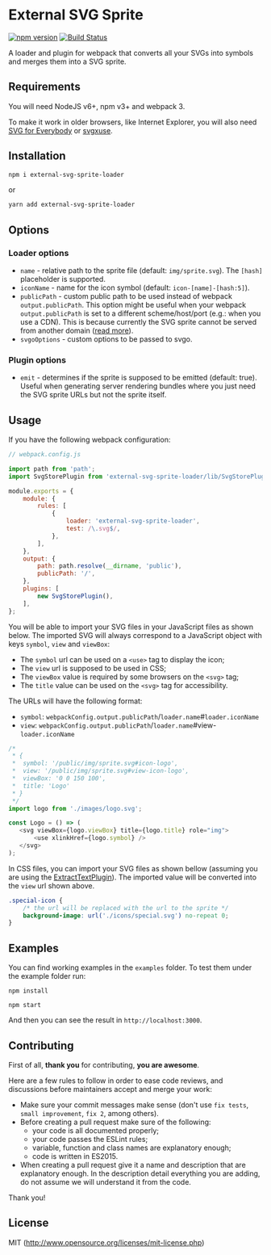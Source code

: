 # External SVG Sprite

[![npm version](https://badge.fury.io/js/external-svg-sprite-loader.svg)](https://badge.fury.io/js/external-svg-sprite-loader)
[![Build Status](https://travis-ci.org/karify/external-svg-sprite-loader.svg?branch=master)](https://travis-ci.org/karify/external-svg-sprite-loader)

A loader and plugin for webpack that converts all your SVGs into symbols and merges them into a SVG sprite.

## Requirements

You will need NodeJS v6+, npm v3+ and webpack 3.

To make it work in older browsers, like Internet Explorer, you will also need [SVG for Everybody](https://github.com/jonathantneal/svg4everybody) or [svgxuse](https://github.com/Keyamoon/svgxuse).

## Installation

```bash
npm i external-svg-sprite-loader
```

or

```bash
yarn add external-svg-sprite-loader
```

## Options

### Loader options

- `name` - relative path to the sprite file (default: `img/sprite.svg`). The `[hash]` placeholder is supported.
- `iconName` - name for the icon symbol (default: `icon-[name]-[hash:5]`).
- `publicPath` - custom public path to be used instead of webpack `output.publicPath`. This option might be useful when your webpack `output.publicPath` is set to a different scheme/host/port (e.g.: when you use a CDN). This is because currently the SVG sprite cannot be served from another domain ([read more](https://stackoverflow.com/questions/32850536/cross-domain-svg-sprite)).
- `svgoOptions` - custom options to be passed to svgo.

### Plugin options

- `emit` - determines if the sprite is supposed to be emitted (default: true). Useful when generating server rendering bundles where you just need the SVG sprite URLs but not the sprite itself.

## Usage

If you have the following webpack configuration:

```js
// webpack.config.js

import path from 'path';
import SvgStorePlugin from 'external-svg-sprite-loader/lib/SvgStorePlugin';

module.exports = {
    module: {
        rules: [
            {
                loader: 'external-svg-sprite-loader',
                test: /\.svg$/,
            },
        ],
    },
    output: {
        path: path.resolve(__dirname, 'public'),
        publicPath: '/',
    },
    plugins: [
        new SvgStorePlugin(),
    ],
};
```

You will be able to import your SVG files in your JavaScript files as shown below.
The imported SVG will always correspond to a JavaScript object with keys `symbol`, `view` and `viewBox`:
- The `symbol` url can be used on a `<use>` tag to display the icon;
- The `view` url is supposed to be used in CSS;
- The `viewBox` value is required by some browsers on the `<svg>` tag;
- The `title` value can be used on the `<svg>` tag for accessibility.

The URLs will have the following format:
- `symbol`: `webpackConfig.output.publicPath`/`loader.name`#`loader.iconName`
- `view`: `webpackConfig.output.publicPath`/`loader.name`#view-`loader.iconName`

```js
/*
 * {
 *  symbol: '/public/img/sprite.svg#icon-logo',
 *  view: '/public/img/sprite.svg#view-icon-logo',
 *  viewBox: '0 0 150 100',
 *  title: 'Logo'
 * }
 */
import logo from './images/logo.svg';

const Logo = () => (
   <svg viewBox={logo.viewBox} title={logo.title} role="img">
       <use xlinkHref={logo.symbol} />
   </svg>
);
```

In CSS files, you can import your SVG files as shown bellow (assuming you are using the [ExtractTextPlugin](https://github.com/webpack/extract-text-webpack-plugin)).
The imported value will be converted into the `view` url shown above.

```css
.special-icon {
    /* the url will be replaced with the url to the sprite */
    background-image: url('./icons/special.svg') no-repeat 0;
}
```

## Examples

You can find working examples in the `examples` folder. To test them under the example folder run:

`npm install`

`npm start`

And then you can see the result in `http://localhost:3000`.

## Contributing

First of all, **thank you** for contributing, **you are awesome**.

Here are a few rules to follow in order to ease code reviews, and discussions before maintainers accept and merge your work:

- Make sure your commit messages make sense (don't use `fix tests`, `small improvement`, `fix 2`, among others).
- Before creating a pull request make sure of the following:
    - your code is all documented properly;
    - your code passes the ESLint rules;
    - variable, function and class names are explanatory enough;
    - code is written in ES2015.
- When creating a pull request give it a name and description that are explanatory enough. In the description detail everything you are adding, do not assume we will understand it from the code.

Thank you!

## License

MIT (http://www.opensource.org/licenses/mit-license.php)
